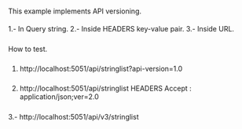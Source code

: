 ####
This example implements API versioning.

####
1.- In Query string.
2.- Inside HEADERS key-value pair.
3.- Inside URL.

#####
How to test.

#####
1. http://localhost:5051/api/stringlist?api-version=1.0

#####
2. http://localhost:5051/api/stringlist
HEADERS
	Accept : application/json;ver=2.0

##### 
3.- http://localhost:5051/api/v3/stringlist